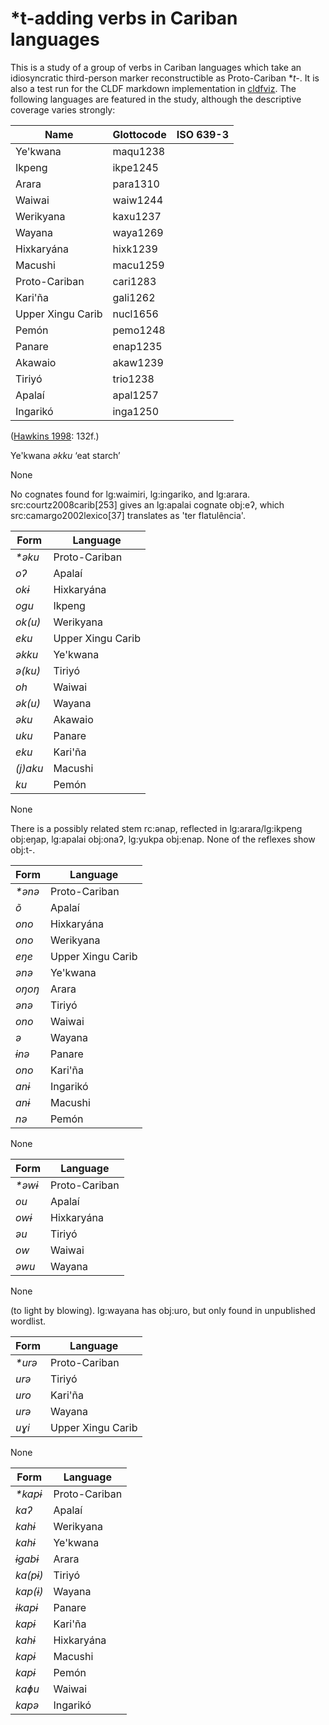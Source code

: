 # \*t-adding verbs in Cariban languages

This is a study of a group of verbs in Cariban languages which take an idiosyncratic third-person marker reconstructible as Proto-Cariban \**t-*.
It is also a test run for the CLDF markdown implementation in [cldfviz](https://github.com/cldf/cldfviz).
The following languages are featured in the study, although the descriptive coverage varies strongly:


| Name | Glottocode | ISO 639-3 |
| --- | --- | --- |
| Ye'kwana | maqu1238 |  |
| Ikpeng | ikpe1245 |  |
| Arara | para1310 |  |
| Waiwai | waiw1244 |  |
| Werikyana | kaxu1237 |  |
| Wayana | waya1269 |  |
| Hixkaryána | hixk1239 |  |
| Macushi | macu1259 |  |
| Proto-Cariban | cari1283 |  |
| Kari'ña | gali1262 |  |
| Upper Xingu Carib | nucl1656 |  |
| Pemón | pemo1248 |  |
| Panare | enap1235 |  |
| Akawaio | akaw1239 |  |
| Tiriyó | trio1238 |  |
| Apalaí | apal1257 |  |
| Ingarikó | inga1250 |  |


([Hawkins 1998](#references): 132f.)

 
Ye'kwana _əkku_ ‘eat starch’

None

No cognates found for lg:waimiri, lg:ingariko, and lg:arara.
src:courtz2008carib[253] gives an lg:apalai cognate obj:eʔ, which src:camargo2002lexico[37] translates as 'ter flatulência'.


| Form | Language | 
| --- | --- | 
| _*əku_ | Proto-Cariban | 
| _oʔ_ | Apalaí | 
| _okɨ_ | Hixkaryána | 
| _ogu_ | Ikpeng | 
| _ok(u)_ | Werikyana | 
| _eku_ | Upper Xingu Carib | 
| _əkku_ | Ye'kwana | 
| _ə(ku)_ | Tiriyó | 
| _oh_ | Waiwai | 
| _ək(u)_ | Wayana | 
| _əku_ | Akawaio | 
| _uku_ | Panare | 
| _eku_ | Kari'ña | 
| _(j)aku_ | Macushi | 
| _ku_ | Pemón | 


None

There is a possibly related stem rc:ənap, reflected in lg:arara/lg:ikpeng obj:eŋap, lg:apalai obj:onaʔ, lg:yukpa obj:enap.
None of the reflexes show obj:t-.


| Form | Language | 
| --- | --- | 
| _*ənə_ | Proto-Cariban | 
| _õ_ | Apalaí | 
| _ono_ | Hixkaryána | 
| _ono_ | Werikyana | 
| _eŋe_ | Upper Xingu Carib | 
| _ənə_ | Ye'kwana | 
| _oŋoŋ_ | Arara | 
| _ənə_ | Tiriyó | 
| _ono_ | Waiwai | 
| _ə_ | Wayana | 
| _ɨnə_ | Panare | 
| _ono_ | Kari'ña | 
| _anɨ_ | Ingarikó | 
| _anɨ_ | Macushi | 
| _nə_ | Pemón | 


None




| Form | Language | 
| --- | --- | 
| _*əwɨ_ | Proto-Cariban | 
| _ou_ | Apalaí | 
| _owɨ_ | Hixkaryána | 
| _əu_ | Tiriyó | 
| _ow_ | Waiwai | 
| _əwu_ | Wayana | 


None

(to light by blowing). lg:wayana has obj:uro, but only found in unpublished wordlist.


| Form | Language | 
| --- | --- | 
| _*urə_ | Proto-Cariban | 
| _urə_ | Tiriyó | 
| _uro_ | Kari'ña | 
| _urə_ | Wayana | 
| _uɣi_ | Upper Xingu Carib | 


None




| Form | Language | 
| --- | --- | 
| _*kapɨ_ | Proto-Cariban | 
| _kaʔ_ | Apalaí | 
| _kahɨ_ | Werikyana | 
| _kahɨ_ | Ye'kwana | 
| _ɨgabɨ_ | Arara | 
| _ka(pɨ)_ | Tiriyó | 
| _kap(ɨ)_ | Wayana | 
| _ɨkapɨ_ | Panare | 
| _kapɨ_ | Kari'ña | 
| _kahɨ_ | Hixkaryána | 
| _kapɨ_ | Macushi | 
| _kapɨ_ | Pemón | 
| _kaɸu_ | Waiwai | 
| _kapə_ | Ingarikó | 

